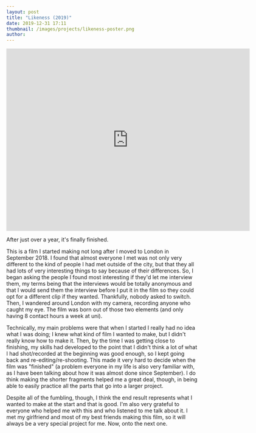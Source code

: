```yaml
---
layout: post
title: "Likeness (2019)"
date: 2019-12-31 17:11
thumbnail: /images/projects/likeness-poster.png
author:
---
```


<iframe src="https://player.vimeo.com/video/385137023" width="640" height="480" frameborder="0" allow="autoplay; fullscreen" allowfullscreen></iframe>

After just over a year, it's finally finished.

This is a film I started making not long after I moved to London in September 2018. I found that almost everyone I met was not only very different to the kind of people I had met outside of the city, but that they all had lots of very interesting things to say because of their differences. So, I began asking the people I found most interesting if they'd let me interview them, my terms being that the interviews would be totally anonymous and that I would send them the interview before I put it in the film so they could opt for a different clip if they wanted. Thankfully, nobody asked to switch. Then, I wandered around London with my camera, recording anyone who caught my eye. The film was born out of those two elements (and only having 8 contact hours a week at uni).

Technically, my main problems were that when I started I really had no idea what I was doing; I knew what kind of film I wanted to make, but I didn't really know how to make it. Then, by the time I was getting close to finishing, my skills had developed to the point that I didn't think a lot of what I had shot/recorded at the beginning was good enough, so I kept going back and re-editing/re-shooting. This made it very hard to decide when the film was "finished" (a problem everyone in my life is also very familiar with, as I have been talking about how it was almost done since September). I do think making the shorter fragments helped me a great deal, though, in being able to easily practice all the parts that go into a larger project.

Despite all of the fumbling, though, I think the end result represents what I wanted to make at the start and that is good. I'm also very grateful to everyone who helped me with this and who listened to me talk about it. I met my girlfriend and most of my best friends making this film, so it will always be a very special project for me. Now, onto the next one.
